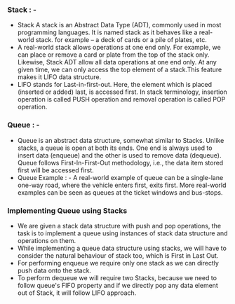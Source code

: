 ### Stack : -
- Stack A stack is an Abstract Data Type (ADT), commonly used in most programming languages. It is named stack as it behaves like a real-world stack.
  for example – a deck of cards or a pile of plates, etc.
 - A real-world stack allows operations at one end only. For example, we can place or remove a card or plate from the top of the stack only. Likewise, Stack ADT allow all data 
 operations at one end only. At any given time, we can only access the top element of a stack.This feature makes it LIFO data structure. 
 - LIFO stands for Last-in-first-out. Here, the element which is placed (inserted or added) last, is accessed first. In stack terminology, insertion operation is called PUSH operation and removal operation is called 
 POP operation.

### Queue : -
- Queue is an abstract data structure, somewhat similar to Stacks. Unlike stacks, a queue is open at both its ends. One end is always used to insert data (enqueue) and the other is used to remove data (dequeue). Queue follows First-In-First-Out methodology, i.e., the data item stored first will be accessed first.
- Queue Example : -
A real-world example of queue can be a single-lane one-way road, where the vehicle enters first, exits first. More real-world examples can be seen as queues at the ticket windows and bus-stops.

### Implementing Queue using Stacks
- We are given a stack data structure with push and pop operations, the task is to implement a queue using instances of stack data structure and operations on them. 
- While implementing a queue data structure using stacks, we will have to consider the natural behaviour of stack too, which is First in Last Out.
- For performing enqueue we require only one stack as we can directly push data onto the stack.
- To perform dequeue we will require two Stacks, because we need to follow queue's FIFO property and if we directly pop any data element out of Stack, it will follow LIFO approach.



